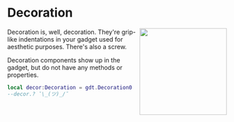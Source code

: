 # Decoration

<img src="https://docs.retrogadgets.game/api/modules/Decoration.png" width="200" align="right">

Decoration is, well, decoration. They're grip-like indentations in your gadget used for aesthetic purposes. There's also a screw.

Decoration components show up in the gadget, but do not have any methods or properties.

```lua
local decor:Decoration = gdt.Decoration0
--decor.? ¯\_(ツ)_/¯
```